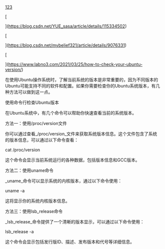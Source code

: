 

[1](https://blog.csdn.net/YUE_sasa/article/details/115334502)[2](https://blog.csdn.net/mybelief321/article/details/9076331)[3](https://www.labno3.com/2021/03/25/how-to-check-your-ubuntu-version/)

[

](https://blog.csdn.net/YUE_sasa/article/details/115334502)

[

](https://blog.csdn.net/mybelief321/article/details/9076331)

[

](https://www.labno3.com/2021/03/25/how-to-check-your-ubuntu-version/)

在使用Ubuntu操作系统时，了解当前系统的版本是非常重要的，因为不同版本的Ubuntu可能支持不同的软件和配置。如果你需要检查你的Ubuntu系统版本，有几种方法可以做到这一点。

使用命令行检查Ubuntu版本

在Ubuntu系统中，有几个命令可以帮助你快速查看当前的系统版本。

方法一：使用/proc/version文件

你可以通过查看_/proc/version_文件来获取系统版本信息。这个文件包含了系统的版本信息，可以通过以下命令查看：

cat /proc/version

这个命令会显示当前系统运行的各种数据，包括版本信息和GCC版本。

方法二：使用uname命令

_uname_命令可以显示系统的内核版本，通过以下命令使用：

uname -a

这将显示你的系统内核版本信息。

方法三：使用lsb_release命令

_lsb_release_命令提供了一个清晰的版本显示，可以通过以下命令使用：

lsb_release -a

这个命令会显示包括发行版ID、描述、发布版本和代号等详细信息。